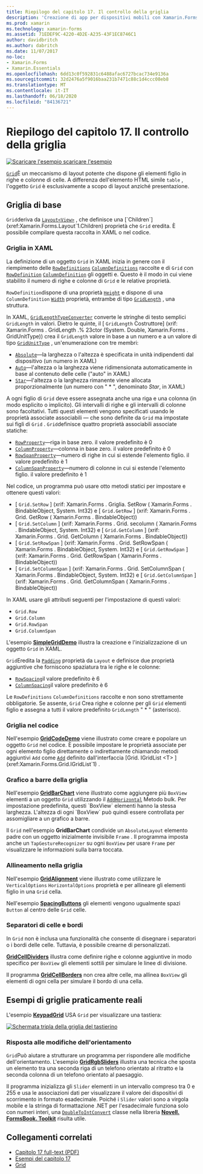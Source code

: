 ```yaml
---
title: Riepilogo del capitolo 17. Il controllo della griglia
description: 'Creazione di app per dispositivi mobili con Xamarin.Forms : riepilogo del capitolo 17. Il controllo della griglia'
ms.prod: xamarin
ms.technology: xamarin-forms
ms.assetid: 71EDEF9C-4220-4D2E-A235-43F1EC8746C1
author: davidbritch
ms.author: dabritch
ms.date: 11/07/2017
no-loc:
- Xamarin.Forms
- Xamarin.Essentials
ms.openlocfilehash: 6dd13c0f592831c6488afac6727bcac734e9136a
ms.sourcegitcommit: 32d2476a5f9016baa231b7471c88c1d4ccc08eb8
ms.translationtype: MT
ms.contentlocale: it-IT
ms.lasthandoff: 06/18/2020
ms.locfileid: "84136721"
---
```

# <a name="summary-of-chapter-17-mastering-the-grid"></a>Riepilogo del capitolo 17. Il controllo della griglia

[![Scaricare ](~/media/shared/download.png) l'esempio scaricare l'esempio](https://github.com/xamarin/xamarin-forms-book-samples/tree/master/Chapter17)

[`Grid`](xref:Xamarin.Forms.Grid)È un meccanismo di layout potente che dispone gli elementi figlio in righe e colonne di celle. A differenza dell'elemento HTML simile `table` , l'oggetto `Grid` è esclusivamente a scopo di layout anziché presentazione.

## <a name="the-basic-grid"></a>Griglia di base

`Grid`deriva da [`Layout<View>`](xref:Xamarin.Forms.Layout`1) , che definisce una [`Children`](xref:Xamarin.Forms.Layout`1.Children) proprietà che `Grid` eredita. È possibile compilare questa raccolta in XAML o nel codice.

### <a name="the-grid-in-xaml"></a>Griglia in XAML

La definizione di un oggetto `Grid` in XAML inizia in genere con il riempimento delle [`RowDefinitions`](xref:Xamarin.Forms.Grid.RowDefinitions) [`ColumnDefinitions`](xref:Xamarin.Forms.Grid.ColumnDefinitions) raccolte e di `Grid` con [`RowDefinition`](xref:Xamarin.Forms.RowDefinition) [`ColumnDefinition`](xref:Xamarin.Forms.ColumnDefinition) gli oggetti e. Questo è il modo in cui viene stabilito il numero di righe e colonne di `Grid` e le relative proprietà.

`RowDefinition`dispone di una proprietà [`Height`](xref:Xamarin.Forms.RowDefinition.Height) e dispone di una `ColumnDefinition` [`Width`](xref:Xamarin.Forms.ColumnDefinition.Width) proprietà, entrambe di tipo [`GridLength`](xref:Xamarin.Forms.GridLength) , una struttura.

In XAML, [`GridLengthTypeConverter`](xref:Xamarin.Forms.GridLengthTypeConverter) converte le stringhe di testo semplici `GridLength` in valori. Dietro le quinte, il [ `GridLength` Costruttore] (xrif: Xamarin.Forms . GridLength .% 23ctor (System. Double, Xamarin.Forms . GridUnitType)) crea il `GridLength` valore in base a un numero e a un valore di tipo [`GridUnitType`](xref:Xamarin.Forms.GridUnitType) , un'enumerazione con tre membri:

- [`Absolute`](xref:Xamarin.Forms.GridUnitType.Absolute)&mdash;la larghezza o l'altezza è specificata in unità indipendenti dal dispositivo (un numero in XAML)
- [`Auto`](xref:Xamarin.Forms.GridUnitType.Auto)&mdash;l'altezza o la larghezza viene ridimensionata automaticamente in base al contenuto delle celle ("auto" in XAML)
- [`Star`](xref:Xamarin.Forms.GridUnitType.Star)&mdash;l'altezza o la larghezza rimanente viene allocata proporzionalmente (un numero con " \* ", denominato *Star*, in XAML)

A ogni figlio di `Grid` deve essere assegnata anche una riga e una colonna (in modo esplicito o implicito). Gli intervalli di righe e gli intervalli di colonne sono facoltativi. Tutti questi elementi vengono specificati usando le proprietà associate associabili &mdash; che sono definite da `Grid` ma impostate sui figli di `Grid` . `Grid`definisce quattro proprietà associabili associate statiche:

- [`RowProperty`](xref:Xamarin.Forms.Grid.RowProperty)&mdash;riga in base zero. il valore predefinito è 0
- [`ColumnProperty`](xref:Xamarin.Forms.Grid.ColumnProperty)&mdash;colonna in base zero. il valore predefinito è 0
- [`RowSpanProperty`](xref:Xamarin.Forms.Grid.RowSpanProperty)&mdash;numero di righe in cui si estende l'elemento figlio. il valore predefinito è 1
- [`ColumnSpanProperty`](xref:Xamarin.Forms.Grid.ColumnSpanProperty)&mdash;numero di colonne in cui si estende l'elemento figlio. il valore predefinito è 1

Nel codice, un programma può usare otto metodi statici per impostare e ottenere questi valori:

- [ `Grid.SetRow` ] (xrif: Xamarin.Forms . Griglia. SetRow ( Xamarin.Forms . BindableObject, System. Int32) e [ `Grid.GetRow` ] (xrif: Xamarin.Forms . Grid. GetRow ( Xamarin.Forms . BindableObject))
- [ `Grid.SetColumn` ] (xrif: Xamarin.Forms . Grid. secolumn ( Xamarin.Forms . BindableObject, System. Int32) e [ `Grid.GetColumn` ] (xrif: Xamarin.Forms . Grid. GetColumn ( Xamarin.Forms . BindableObject))
- [ `Grid.SetRowSpan` ] (xrif: Xamarin.Forms . Grid. SetRowSpan ( Xamarin.Forms . BindableObject, System. Int32) e [ `Grid.GetRowSpan` ] (xrif: Xamarin.Forms . Grid. GetRowSpan ( Xamarin.Forms . BindableObject))
- [ `Grid.SetColumnSpan` ] (xrif: Xamarin.Forms . Grid. SetColumnSpan ( Xamarin.Forms . BindableObject, System. Int32) e [ `Grid.GetColumnSpan` ] (xrif: Xamarin.Forms . Grid. GetColumnSpan ( Xamarin.Forms . BindableObject))

In XAML usare gli attributi seguenti per l'impostazione di questi valori:

- `Grid.Row`
- `Grid.Column`
- `Grid.RowSpan`
- `Grid.ColumnSpan`

L'esempio [**SimpleGridDemo**](https://github.com/xamarin/xamarin-forms-book-samples/tree/master/Chapter17/SimpleGridDemo) illustra la creazione e l'inizializzazione di un oggetto `Grid` in XAML.

`Grid`Eredita la [`Padding`](xref:Xamarin.Forms.Layout.Padding) proprietà da `Layout` e definisce due proprietà aggiuntive che forniscono spaziatura tra le righe e le colonne:

- [`RowSpacing`](xref:Xamarin.Forms.Grid.RowSpacing)il valore predefinito è 6
- [`ColumnSpacing`](xref:Xamarin.Forms.Grid.ColumnSpacing)il valore predefinito è 6

Le `RowDefinitions` `ColumnDefinitions` raccolte e non sono strettamente obbligatorie. Se assente, `Grid` Crea righe e colonne per gli `Grid` elementi figlio e assegna a tutti il valore predefinito `GridLength` " \* " (asterisco).

### <a name="the-grid-in-code"></a>Griglia nel codice

Nell'esempio [**GridCodeDemo**](https://github.com/xamarin/xamarin-forms-book-samples/tree/master/Chapter17/GridCodeDemo) viene illustrato come creare e popolare un oggetto `Grid` nel codice. È possibile impostare le proprietà associate per ogni elemento figlio direttamente o indirettamente chiamando metodi aggiuntivi `Add` come [`Add`](xref:Xamarin.Forms.Grid.IGridList`1.Add*) definito dall'interfaccia [Grid. IGridList <T> ](xref:Xamarin.Forms.Grid.IGridList`1) .

### <a name="the-grid-bar-chart"></a>Grafico a barre della griglia

Nell'esempio [**GridBarChart**](https://github.com/xamarin/xamarin-forms-book-samples/tree/master/Chapter17/GridBarChart) viene illustrato come aggiungere più `BoxView` elementi a un oggetto `Grid` utilizzando il [`AddHorizontal`](xref:Xamarin.Forms.Grid.IGridList`1.AddHorizontal*) Metodo bulk. Per impostazione predefinita, questi `BoxView` elementi hanno la stessa larghezza. L'altezza di ogni `BoxView` può quindi essere controllata per assomigliare a un grafico a barre.

Il `Grid` nell'esempio **GridBarChart** condivide un `AbsoluteLayout` elemento padre con un oggetto inizialmente invisibile `Frame` . Il programma imposta anche un `TapGestureRecognizer` su ogni `BoxView` per usare `Frame` per visualizzare le informazioni sulla barra toccata.

### <a name="alignment-in-the-grid"></a>Allineamento nella griglia

Nell'esempio [**GridAlignment**](https://github.com/xamarin/xamarin-forms-book-samples/tree/master/Chapter17/GridAlignment) viene illustrato come utilizzare le `VerticalOptions` `HorizontalOptions` proprietà e per allineare gli elementi figlio in una `Grid` cella.

Nell'esempio [**SpacingButtons**](https://github.com/xamarin/xamarin-forms-book-samples/tree/master/Chapter17/SpacingButtons) gli elementi vengono ugualmente spazi `Button` al centro delle `Grid` celle.

### <a name="cell-dividers-and-borders"></a>Separatori di celle e bordi

In `Grid` non è inclusa una funzionalità che consente di disegnare i separatori o i bordi delle celle. Tuttavia, è possibile crearne di personalizzati.

[**GridCellDividers**](https://github.com/xamarin/xamarin-forms-book-samples/tree/master/Chapter17/GridCellDividers) illustra come definire righe e colonne aggiuntive in modo specifico per `BoxView` gli elementi sottili per simulare le linee di divisione.

Il programma [**GridCellBorders**](https://github.com/xamarin/xamarin-forms-book-samples/tree/master/Chapter17/GridCellBorders) non crea altre celle, ma allinea `BoxView` gli elementi di ogni cella per simulare il bordo di una cella.

## <a name="almost-real-life-grid-examples"></a>Esempi di griglie praticamente reali

L'esempio [**KeypadGrid**](https://github.com/xamarin/xamarin-forms-book-samples/tree/master/Chapter17/KeypadGrid) USA `Grid` per visualizzare una tastiera:

[![Schermata tripla della griglia del tastierino](images/ch17fg12-small.png "Griglia tastiera")](images/ch17fg12-large.png#lightbox "Griglia tastiera")

### <a name="responding-to-orientation-changes"></a>Risposta alle modifiche dell'orientamento

`Grid`Può aiutare a strutturare un programma per rispondere alle modifiche dell'orientamento. L'esempio [**GridRgbSliders**](https://github.com/xamarin/xamarin-forms-book-samples/tree/master/Chapter17/GridRgbSliders) illustra una tecnica che sposta un elemento tra una seconda riga di un telefono orientato al ritratto e la seconda colonna di un telefono orientato al paesaggio.

Il programma inizializza gli `Slider` elementi in un intervallo compreso tra 0 e 255 e usa le associazioni dati per visualizzare il valore dei dispositivi di scorrimento in formato esadecimale. Poiché i `Slider` valori sono a virgola mobile e la stringa di formattazione .NET per l'esadecimale funziona solo con numeri interi, una [`DoubleToIntConvert`](https://github.com/xamarin/xamarin-forms-book-samples/blob/master/Libraries/Xamarin.FormsBook.Toolkit/Xamarin.FormsBook.Toolkit/DoubleToIntConverter.cs) classe nella libreria [**Novell. FormsBook. Toolkit**](https://github.com/xamarin/xamarin-forms-book-samples/tree/master/Libraries/Xamarin.FormsBook.Toolkit) risulta utile.

## <a name="related-links"></a>Collegamenti correlati

- [Capitolo 17 full-text (PDF)](https://download.xamarin.com/developer/xamarin-forms-book/XamarinFormsBook-Ch17-Apr2016.pdf)
- [Esempi del capitolo 17](https://github.com/xamarin/xamarin-forms-book-samples/tree/master/Chapter17)
- [Grid](~/xamarin-forms/user-interface/layouts/grid.md)
